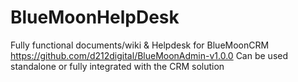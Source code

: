 # BlueMoonHelpDesk

Fully functional documents/wiki & Helpdesk for BlueMoonCRM https://github.com/d212digital/BlueMoonAdmin-v1.0.0
Can be used standalone or fully integrated with the CRM solution
